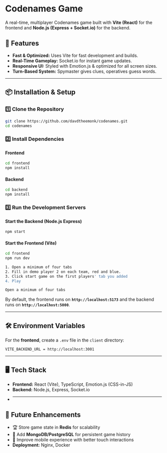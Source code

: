 # Codenames Game

A real-time, multiplayer Codenames game built with **Vite (React)** for the frontend and **Node.js (Express + Socket.io)** for the backend.

## 🚀 Features

- **Fast & Optimized:** Uses Vite for fast development and builds.
- **Real-Time Gameplay:** Socket.io for instant game updates.
- **Responsive UI:** Styled with Emotion.js & optimized for all screen sizes.
- **Turn-Based System:** Spymaster gives clues, operatives guess words.

---

## 📦 Installation & Setup

### **1️⃣ Clone the Repository**

```bash
git clone https://github.com/davdtheemonk/codenames.git
cd codenames
```

### **2️⃣ Install Dependencies**

#### Frontend

```bash
cd frontend
npm install
```

#### Backend

```bash
cd backend
npm install
```

### **3️⃣ Run the Development Servers**

#### Start the Backend (Node.js Express)

```bash
npm start
```

#### Start the Frontend (Vite)

```bash
cd frontend
npm run dev
```

```bash
1. Open a minimum of four tabs
2. Fill in demo player 2 on each team, red and blue.
3. Click start game on the first players' tab you added
4. Play
```
```bash
Open a minimum of four tabs
```

By default, the frontend runs on **`http://localhost:5173`** and the backend runs on **`http://localhost:5000`**.

---

## 🛠 Environment Variables

For the **frontend**, create a `.env` file in the `client` directory:

```env
VITE_BACKEND_URL = http://localhost:3001
```

---

## 🖥️ Tech Stack

- **Frontend:** React (Vite), TypeScript, Emotion.js (CSS-in-JS)
- **Backend:** Node.js, Express, Socket.io
- ***

## 📌 Future Enhancements

- 🏆 Store game state in **Redis** for scalability
- 🔄 Add **MongoDB/PostgreSQL** for persistent game history
- 📱 Improve mobile experience with better touch interactions
- **Deployment:** Nginx, Docker
